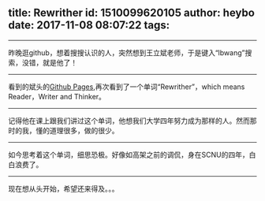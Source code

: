 title: Rewrither
id: 1510099620105
author: heybo
date: 2017-11-08 08:07:22
tags:
---
***
昨晚逛github，想着搜搜认识的人，突然想到王立斌老师，于是键入“lbwang”搜索，没错，就是他了！
***
看到的斌头的[Github Pages](https://lbwang.github.io),再次看到了一个单词“Rewrither”，which means Reader，Writer and Thinker。</br>
***
记得他在课上跟我们讲过这个单词，他想我们大学四年努力成为那样的人。然而那时的我，懂的道理很多，做的很少。
***
如今思考着这个单词，细思恐极。好像如高架之前的调侃，身在SCNU的四年，白白浪费了。
***
现在想从头开始，希望还来得及。。。
